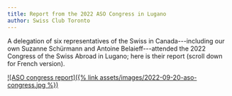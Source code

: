 ```yaml
---
title: Report from the 2022 ASO Congress in Lugano
author: Swiss Club Toronto
---
```


A delegation of six representatives of the Swiss in Canada---including our own
Suzanne Schürmann and Antoine Belaieff---attended the 2022 Congress of the
Swiss Abroad in Lugano; here is their report (scroll down for French version).

[![ASO congress report]({% link assets/images/2022-09-20-aso-congress.jpg %})][report]

[report]: <{% link assets/pdf/2022-09-20-aso-congress.pdf %}>

